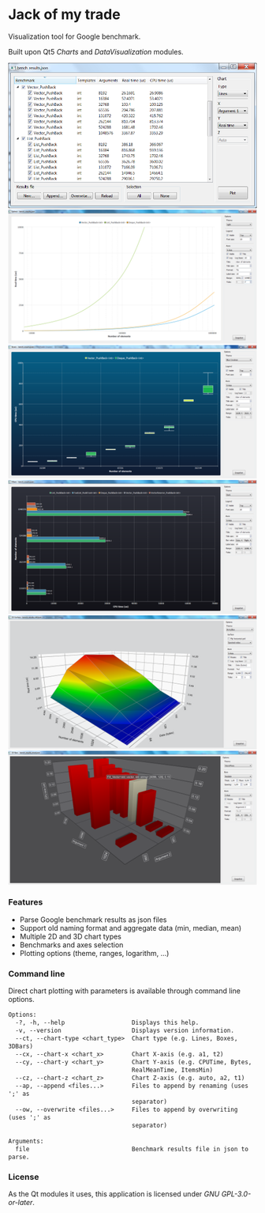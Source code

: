 # Jack of my trade

Visualization tool for Google benchmark.

Built upon Qt5 *Charts* and *DataVisualization* modules.

![Screenshot_00](docs/screenshots/00.png)
![Screenshot_01](docs/screenshots/01.png)
![Screenshot_02](docs/screenshots/02.png)
![Screenshot_03](docs/screenshots/03.png)
![Screenshot_04](docs/screenshots/04.png)
![Screenshot_05](docs/screenshots/05.png)

### Features

- Parse Google benchmark results as json files
- Support old naming format and aggregate data (min, median, mean)
- Multiple 2D and 3D chart types
- Benchmarks and axes selection
- Plotting options (theme, ranges, logarithm, ...)

### Command line

Direct chart plotting with parameters is available through command line options.

```
Options:
  -?, -h, --help                   Displays this help.
  -v, --version                    Displays version information.
  --ct, --chart-type <chart_type>  Chart type (e.g. Lines, Boxes, 3DBars)
  --cx, --chart-x <chart_x>        Chart X-axis (e.g. a1, t2)
  --cy, --chart-y <chart_y>        Chart Y-axis (e.g. CPUTime, Bytes,
                                   RealMeanTime, ItemsMin)
  --cz, --chart-z <chart_z>        Chart Z-axis (e.g. auto, a2, t1)
  --ap, --append <files...>        Files to append by renaming (uses ';' as
                                   separator)
  --ow, --overwrite <files...>     Files to append by overwriting (uses ';' as
                                   separator)

Arguments:
  file                             Benchmark results file in json to parse.
```

### License

As the Qt modules it uses, this application is licensed under *GNU GPL-3.0-or-later*.
